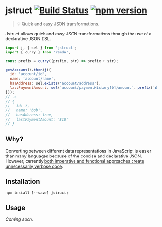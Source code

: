 # jstruct [![Build Status](https://travis-ci.org/sebinsua/jstruct.png)](https://travis-ci.org/sebinsua/jstruct) [![npm version](https://badge.fury.io/js/jstruct.svg)](https://npmjs.org/package/jstruct)
> :bulb: Quick and easy JSON transformations.

Jstruct allows quick and easy JSON transformations through the use of a declarative JSON DSL.

```javascript
import j, { sel } from 'jstruct';
import { curry } from 'ramda';

const prefix = curry((prefix, str) => prefix + str);

getAccount().then(j({
  id: 'account/id',
  name: 'account/name',
  hasAddress: sel.exists('account/address'),
  lastPaymentAmount: sel('account/paymentHistory[0]/amount', prefix('£'))
}));
// ->
// {
//   id: 7,
//   name: 'bob',
//   hasAddress: true,
//   lastPaymentAmount: '£10'
// }

```

## Why?

Converting between different data representations in JavaScript is easier than many languages because of the concise and declarative JSON. However, currently [both imperative and functional approaches create unnecessarily verbose code](https://github.com/sebinsua/jstruct/wiki/Premise).

## Installation

```shell
npm install [--save] jstruct;
```

## Usage

*Coming soon.*
